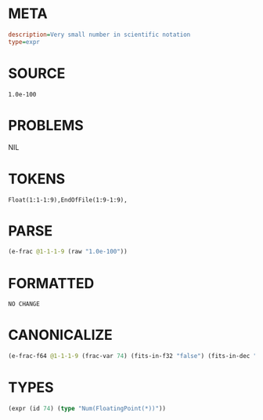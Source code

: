 # META
~~~ini
description=Very small number in scientific notation
type=expr
~~~
# SOURCE
~~~roc
1.0e-100
~~~
# PROBLEMS
NIL
# TOKENS
~~~zig
Float(1:1-1:9),EndOfFile(1:9-1:9),
~~~
# PARSE
~~~clojure
(e-frac @1-1-1-9 (raw "1.0e-100"))
~~~
# FORMATTED
~~~roc
NO CHANGE
~~~
# CANONICALIZE
~~~clojure
(e-frac-f64 @1-1-1-9 (frac-var 74) (fits-in-f32 "false") (fits-in-dec "false") (value "1e-100") (id 74))
~~~
# TYPES
~~~clojure
(expr (id 74) (type "Num(FloatingPoint(*))"))
~~~